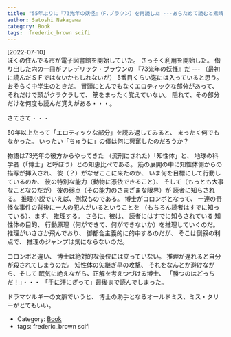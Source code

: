 ```yaml
---
title: "55年ぶりに『73光年の妖怪』（F.ブラウン）を再読した ---あらためて読むと素晴しい倒叙ミステリーだった"
author: Satoshi Nakagawa
category: Book
tags:  frederic_brown scifi
---
```


[2022-07-10]  
 ぼくの住んでる市が電子図書館を開始していた。
さっそく利用を開始した。
借り出した内の一冊がフレデリック・ブラウンの
『73光年の妖怪』だ ---
（最初に読んだＳＦではないかもしれないが）
5番目くらい迄には入っていると思う。
おそらく中学生のときだ。
冒頭にとんでもなくエロティックな部分があって、
それだけで頭がクラクラして、
筋をまったく覚えていない。
隠れて、その部分だけを何度も読んだ覚えがある・・・。

 さてさて・・・

 50年以上たって「エロティックな部分」を読み返してみると、
まったく何でもなかった。
いったい「ちゅうに」の僕は何に興奮したのだろうか？

 物語は73光年の彼方からやってきた
（流刑にされた）「知性体」と、
地球の科学者（「博士」と呼ぼう）との知恵比べである。
筋の展開の中に知性体側からの描写が挿入され、
彼（？）がなぜここに来たのか、
いま何を目標にして行動しているのか、
彼の特別な能力（動物に憑依できること）、
そして（もっとも大事なことなのだが）
彼の弱点（その能力のさまざまな限界）が
読者に知らされる。
推理小説でいえば、倒叙ものである。
博士がコロンボとなって、
一連の奇怪な事件の背後に一人の犯人がいるということを
（もちろん読者はすでに知っている）、まず、
推理する。
さらに、彼は、
読者にはすでに知らされている
知性体の目的、
行動原理（何ができて、何ができないか）を推理していくのだ。
推理がいささか飛んでおり、
御都合主義的に的中するのだが、
そこは倒叙の利点で、
推理のジャンプは気にならないのだ。

 コロンボと違い、
博士は絶対的な優位には立っていない。
推理が遅れると自分が殺されてしまうのだ。
知性体の矢継ぎ早の攻撃、
それをなんとか避けながら、そして
眠気に絶えながら、正解を考えつづける博士、
「勝つのはどっちだ！」・・・
「手に汗にぎって」最後まで読んでしまった。

 ドラマツルギーの文脈でいうと、
博士の助手となるオールドミス、ミス・タリーがとてもいい。

- Category: [Book](categories.html#Book)
- tags:  frederic_brown scifi
